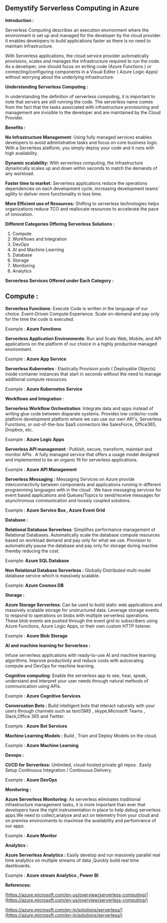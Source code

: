 ## Demystify Serverless Computing in Azure

**Introduction :**

Serverless Computing describes an execution environment where the environment is set up and managed for the developer by the cloud provider. It enables developers to build applications faster as there is no need to maintain infrastructure.

With Serverless applications, the cloud service provider automatically provisions, scales and manages the infrastructure required to run the code. As a developer, one should focus on writing code (Azure Functions ) or connecting/configuring components in a Visual Editor ( Azure Logic Apps) without worrying about the underlying infrastructure.

**Understanding Serverless Computing :**

In understanding the definition of serverless computing, it is important to note that servers are still running the code. The serverless name comes from the fact that the tasks associated with infrastructure provisioning and management are invisible to the developer and are maintained by the Cloud Provider.

**Benefits :**

**No Infrastructure Management**: Using fully managed services enables developers to avoid administrative tasks and focus on core business logic. With a Serverless platform, you simply deploy your code and it runs with high availability.

**Dynamic scalability:** With serverless computing, the infrastructure dynamically scales up and down within seconds to match the demands of any workload.

**Faster time to market**: Serverless applications reduce the operations dependencies on each development cycle, increasing development teams’ agility to deliver more functionality in less time.

**More Efficient use of Resources:** Shifting to serverless technologies helps organizations reduce TCO and reallocate resources to accelerate the pace of innovation.

**Different Categories Offering Serverless Solutions :**

1.  Compute
2.  Workflows and Integration
3.  DevOps
4.  AI and Machine Learning
5.  Database
6.  Storage
7.  Monitoring
8.  Analytics

**Serverless Services Offered under Each Category :**

## **Compute :**

**Serverless Functions**: Execute Code is written in the language of our choice. Event-Driven Compute Experience. Scale on-demand and pay only for the time the code is executed.

Example : **Azure Functions**

**Serverless Application Environments**: Run and Scale Web, Mobile, and API applications on the platform of our choice in a highly productive managed environment.

Example : **Azure App Service**

**Serverless Kubernetes** : Elastically Provision pods ( Deployable Objects) inside container instances that start in seconds without the need to manage additional compute resources.

Example : **Azure Kubernetes Service**

**Workflows and Integration** :

**Serverless Workflow Orchestration**: Integrate data and apps instead of writing glue code between disparate systems. Provides low code/no-code platform development platform where we can use our own API's, Serverless Functions, or out-of-the-box SaaS connectors like SalesForce, Office365, Dropbox, etc.

Example : **Azure Logic Apps**

**Serverless API management** : Publish, secure, transform, maintain and monitor APIs . A fully managed service that offers a usage model designed and implemented to be an organic fit for serverless applications.

Example : **Azure API Management**

**Serverless Messaging :** Messaging Services on Azure provide interconnectivity between components and applications running in different programming languages with in the cloud . We have messaging services for event based applications and Queues/Topics to send/receive messages for asynchronous communication and loosely coupled solutions.

Example : **Azure Service Bus , Azure Event Grid**

**Database :**

**Relational Database Serverless**: Simplifies performance management of Relational Databases. Automatically scale the database compute resources based on workload demand and pay only for what we use. Provision to automatically pause the database and pay only for storage during inactive thereby reducing the cost.

Example: **Azure SQL Database**

**Non Relational Database Serverless :** Globally Distributed multi model database service which is massively scalable.

Example: **Azure Cosmos DB**

**Storage :**

**Azure Storage Serverless**: Can be used to build static web applications and massively scalable storage for unstructured data. Leverage storage events to respond to operations on blobs with multiple serverless operations. These blob events are pushed through the event grid to subscribers using Azure Functions, Azure Logic Apps, or their own custom HTTP listener.

Example : **Azure Blob Storage**

**AI and machine learning for Serverless :**

Infuse serverless applications with ready-to-use AI and machine learning algorithms. Improve productivity and reduce costs with autoscaling compute and DevOps for machine learning.

**Cognitive computing**: Enable the serverless app to see, hear, speak, understand and interpret your user needs through natural methods of communication using APIs.

Example : **Azure Cognitive Services**

**Conversation Bots :** Build intelligent bots that interact naturally with your users through channels such as text/SMS , skype,Microsoft Teams , Slack,Office 365 and Twitter.

Example : **Azure Bot Services**

**Machine Learning Models :** Build , Train and Deploy Models on the cloud.

Example : **Azure Machine Learning**

**Devops :**

**CI/CD for Serverless:** Unlimited, cloud-hosted private git repos . Easily Setup Continuous Integration / Continuous Delivery.

Example : **Azure DevOps**

**Monitoring :**

**Azure Serverless Monitoring:** As serverless eliminates traditional infrastructure management tasks, it is more important than ever that developers have the right instrumentation in place to help debug serverless apps.We need to collect,analyse and act on telemetry from your cloud and on premise environments to maximise the availability and perfomrance of our apps.

Example : **Azure Monitor**

**Analytics :**

**Azure Serverless Analytics :** Easily develop and run massively parallel real time analytics on multiple streams of data ,Quickly build real time dashboards.

Example : **Azure stream Analytics , Power BI**

**References:**

[https://azure.microsoft.com/en-us/overview/serverless-computing/](https://azure.microsoft.com/en-us/overview/serverless-computing/)

[https://azure.microsoft.com/en-in/solutions/serverless/](https://azure.microsoft.com/en-in/solutions/serverless/)